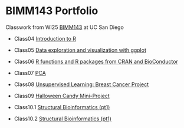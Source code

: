  # BIMM143 Portfolio
Classwork from WI25 [BIMM143](https://github.com/XinyuW123/BIMM143_github.git) at UC San Diego

- Class04 [Introduction to R](https://htmlpreview.github.io/?https://raw.githubusercontent.com/XinyuW123/BIMM143_github/refs/heads/main/Class4Work/class-4.html)

- Class05 [Data exploration and visualization with ggplot](https://htmlpreview.github.io/?https://raw.githubusercontent.com/XinyuW123/BIMM143_github/refs/heads/main/Class5Work/Class05.html)

- Class06 [R functions and R packages from CRAN and BioConductor](https://htmlpreview.github.io/?https://raw.githubusercontent.com/XinyuW123/BIMM143_github/refs/heads/main/Class6Work/Class6%20HW.html)

- Class07 [PCA](https://htmlpreview.github.io/?https://raw.githubusercontent.com/XinyuW123/BIMM143_github/refs/heads/main/Class7Work/Class7Lab.html)

- Class08 [Unsupervised Learning: Breast Cancer Project](https://htmlpreview.github.io/?https://raw.githubusercontent.com/XinyuW123/BIMM143_github/refs/heads/main/Class8Work/Class8Lab.html)

- Class09 [Halloween Candy Mini-Project](https://htmlpreview.github.io/?https://raw.githubusercontent.com/XinyuW123/BIMM143_github/refs/heads/main/Class9Work/Class9Lab.html)

- Class10.1 [Structural Bioinformatics (pt1)](https://htmlpreview.github.io/?https://raw.githubusercontent.com/XinyuW123/BIMM143_github/refs/heads/main/Class10Work/Class10Lab.html)
- Class10.2 [Structural Bioinformatics (pt1)](https://htmlpreview.github.io/?https://raw.githubusercontent.com/XinyuW123/BIMM143_github/refs/heads/main/Class10Work/Class10.2Lab.html)
